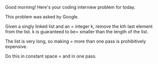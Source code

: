 Good morning! Here's your coding interview problem for today.

This problem was asked by Google.

Given a singly linked list and an =
integer k, remove the kth last element from
the list. k is guaranteed to be=
 smaller than the length of the list.

The list is very long, so making =
more than one pass is prohibitively expensive.

Do this in constant space =
and in one pass.